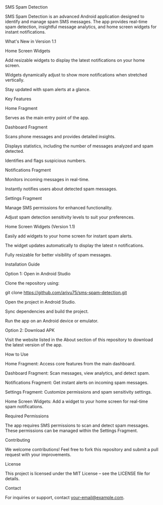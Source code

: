 SMS Spam Detection

SMS Spam Detection is an advanced Android application designed to identify and manage spam SMS messages. The app provides real-time spam detection, insightful message analytics, and home screen widgets for instant notifications.

What's New in Version 1.1

Home Screen Widgets

Add resizable widgets to display the latest notifications on your home screen.

Widgets dynamically adjust to show more notifications when stretched vertically.

Stay updated with spam alerts at a glance.

Key Features

Home Fragment

Serves as the main entry point of the app.

Dashboard Fragment

Scans phone messages and provides detailed insights.

Displays statistics, including the number of messages analyzed and spam detected.

Identifies and flags suspicious numbers.

Notifications Fragment

Monitors incoming messages in real-time.

Instantly notifies users about detected spam messages.

Settings Fragment

Manage SMS permissions for enhanced functionality.

Adjust spam detection sensitivity levels to suit your preferences.

Home Screen Widgets (Version 1.1)

Easily add widgets to your home screen for instant spam alerts.

The widget updates automatically to display the latest n notifications.

Fully resizable for better visibility of spam messages.

Installation Guide

Option 1: Open in Android Studio

Clone the repository using:

git clone https://github.com/arivu75/sms-spam-detection.git

Open the project in Android Studio.

Sync dependencies and build the project.

Run the app on an Android device or emulator.

Option 2: Download APK

Visit the website listed in the About section of this repository to download the latest version of the app.

How to Use

Home Fragment: Access core features from the main dashboard.

Dashboard Fragment: Scan messages, view analytics, and detect spam.

Notifications Fragment: Get instant alerts on incoming spam messages.

Settings Fragment: Customize permissions and spam sensitivity settings.

Home Screen Widgets: Add a widget to your home screen for real-time spam notifications.

Required Permissions

The app requires SMS permissions to scan and detect spam messages. These permissions can be managed within the Settings Fragment.

Contributing

We welcome contributions! Feel free to fork this repository and submit a pull request with your improvements.

License

This project is licensed under the MIT License – see the LICENSE file for details.

Contact

For inquiries or support, contact your-email@example.com.
